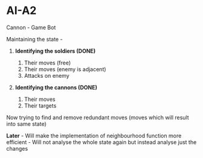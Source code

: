 # AI-A2
Cannon - Game Bot


Maintaining the state - 

1. **Identifying the soldiers (DONE)**
    1. Their moves (free)
    2. Their moves (enemy is adjacent)
    3. Attacks on enemy

2.  **Identifying the cannons (DONE)**
    1. Their moves
    2. Their targets
  
  Now trying to find and remove redundant moves (moves which will result into same state)
  
  **Later** - Will make the implementation of neighbourhood function more efficient - Will not analyse the whole state again but instead analyse just the changes
